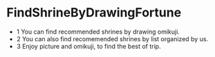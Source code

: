 # FindShrineByDrawingFortune
- 1 You can find recommended shrines by drawing omikuji.
- 2 You can also find recomemended shrines by list organized by us.
- 3 Enjoy picture and omikuji, to find the best of trip.
